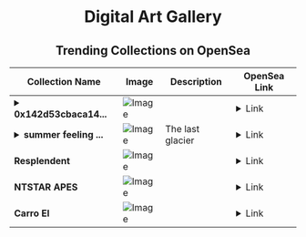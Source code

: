 <div align="center">

# Digital Art Gallery

## Trending Collections on OpenSea

| Collection Name                       | Image                                                                                     | Description                       | OpenSea Link                                                                                          |
|---------------------------------------|-------------------------------------------------------------------------------------------|-----------------------------------|--------------------------------------------------------------------------------------------------------|
| **<details><summary>0x142d53cbaca14...</summary>0x142d53cbaca1459f3185f9b1421f6661baa96ee5</details>** | ![Image](https://i.seadn.io/s/raw/files/662371d5e0a8665a35b37f8206b4c8fe.jpg?w=500&auto=format?w=200&auto=format) |  | <details><summary>Link</summary>[0x142d53cbaca1459f3185f9b1421f6661baa96ee5](https://opensea.io/collection/0x142d53cbaca1459f3185f9b1421f6661baa96ee5)</details> |
| **<details><summary>summer feeling ...</summary>summer feeling winter wonder</details>** | ![Image](https://i.seadn.io/s/raw/files/db9fedca77c7a7d04b7089a1db9dea0e.jpg?w=500&auto=format?w=200&auto=format) | The last glacier | <details><summary>Link</summary>[summer feeling winter wonder](https://opensea.io/collection/summer-feeling-winter-wonder)</details> |
| **Resplendent** | ![Image](https://i.seadn.io/s/raw/files/977569f6b38b19324db38da8433777cf.jpg?w=500&auto=format?w=200&auto=format) |  | <details><summary>Link</summary>[Resplendent](https://opensea.io/collection/resplendent-10)</details> |
| **NTSTAR APES** | ![Image](https://i.seadn.io/s/raw/files/c2f31855e4ed7d9b6d61a9809f856baf.jpg?w=500&auto=format?w=200&auto=format) |  | <details><summary>Link</summary>[NTSTAR APES](https://opensea.io/collection/ntstar-apes)</details> |
| **Carro El** | ![Image](https://i.seadn.io/s/raw/files/67ca6ed7034506a75ab27fc7a53a9019.jpg?w=500&auto=format?w=200&auto=format) |  | <details><summary>Link</summary>[Carro El](https://opensea.io/collection/carro-el)</details> |

</div>